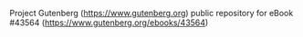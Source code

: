 Project Gutenberg (https://www.gutenberg.org) public repository for eBook #43564 (https://www.gutenberg.org/ebooks/43564)
